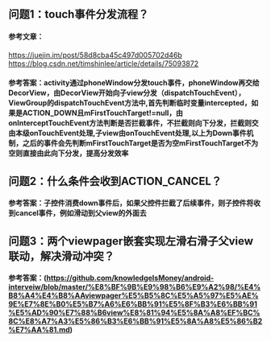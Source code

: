 ## 问题1：touch事件分发流程？
#### 参考文章：
  https://juejin.im/post/58d8cba45c497d005702d46b
  https://blog.csdn.net/timshinlee/article/details/75093872
#### 参考答案：activity通过phoneWindow分发touch事件，phoneWindow再交给DecorView，由DecorView开始向子view分发（dispatchTouchEvent），ViewGroup的dispatchTouchEvent方法中,首先判断临时变量intercepted，如果是ACTION_DOWN且mFirstTouchTarget!=null，由onInterceptTouchEvent方法判断是否拦截事件，不拦截则向下分发，拦截则交由本级onTouchEvent处理,子view由onTouchEvent处理,以上为Down事件机制，之后的事件会先判断mFirstTouchTarget是否为空mFirstTouchTarget不为空则直接由此向下分发，提高分发效率
## 问题2：什么条件会收到ACTION_CANCEL？
#### 参考答案：子控件消费down事件后，如果父控件拦截了后续事件，则子控件将收到cancel事件，例如滑动到父view的外面去
## 问题3：两个viewpager嵌套实现左滑右滑子父view联动，解决滑动冲突？
#### 参考答案：(https://github.com/knowledgeIsMoney/android-interveiw/blob/master/%E8%BF%9B%E9%98%B6%E9%A2%98/%E4%B8%A4%E4%B8%AAviewpager%E5%B5%8C%E5%A5%97%E5%AE%9E%E7%8E%B0%E5%B7%A6%E6%BB%91%E5%8F%B3%E6%BB%91%E5%AD%90%E7%88%B6view%E8%81%94%E5%8A%A8%EF%BC%8C%E8%A7%A3%E5%86%B3%E6%BB%91%E5%8A%A8%E5%86%B2%E7%AA%81.md)
